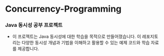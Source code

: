# Concurrency-Programming

### Java 동시성 공부 프로젝트
- 이 프로젝트는 Java 동시성에 대한 학습을 목적으로 만들어졌습니다. 이 레포지토리는 다양한 동시성 개념과 기법을 이해하고 활용할 수 있는 예제 코드와 학습 자료를 제공합니다.

